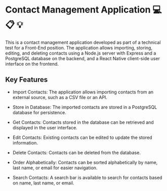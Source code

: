 # Contact Management Application 💻 📋 💡

This is a contact management application developed as part of a technical test for a Front-End position. The application allows importing, storing, editing, and deleting contacts using a Node.js server with Express and a PostgreSQL database on the backend, and a React Native client-side user interface on the frontend.

## Key Features

- Import Contacts: The application allows importing contacts from an external source, such as a CSV file or an API.

- Store in Database: The imported contacts are stored in a PostgreSQL database for persistence.

- Get Contacts: Contacts stored in the database can be retrieved and displayed in the user interface.

- Edit Contacts: Existing contacts can be edited to update the stored information.

- Delete Contacts: Contacts can be deleted from the database.

- Order Alphabetically: Contacts can be sorted alphabetically by name, last name, or email for easier navigation.

- Search Contacts: A search bar is available to search for contacts based on name, last name, or email.
